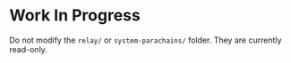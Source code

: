 # Work In Progress

Do not modify the `relay/` or `system-parachains/` folder. They are currently read-only.
